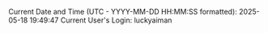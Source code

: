 Current Date and Time (UTC - YYYY-MM-DD HH:MM:SS formatted): 2025-05-18 19:49:47
Current User's Login: luckyaiman
